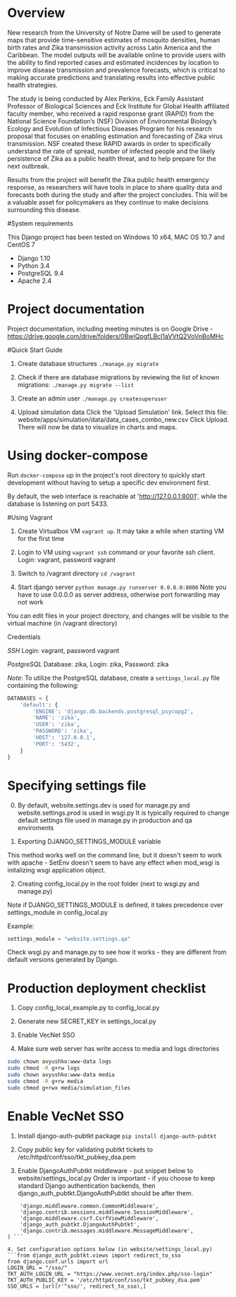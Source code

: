 # Overview

New research from the University of Notre Dame will be used to generate maps that provide time-sensitive estimates of 
mosquito densities, human birth rates and Zika transmission activity across Latin America and the Caribbean. 
The model outputs will be available online to provide users with the ability to find reported cases and estimated 
incidences by location to improve disease transmission and prevalence forecasts, which is critical to making 
accurate predictions and translating results into effective public health strategies.

The study is being conducted by Alex Perkins, Eck Family Assistant Professor of Biological Sciences 
and Eck Institute for Global Health affiliated faculty member, who received a rapid response grant (RAPID) 
from the National Science Foundation’s (NSF) Division of Environmental Biology’s Ecology and Evolution of 
Infectious Diseases Program for his research proposal that focuses on enabling estimation and 
forecasting of Zika virus transmission. NSF created these RAPID awards in order to specifically understand 
the rate of spread, number of infected people and the likely persistence of Zika as a public health threat, 
and to help prepare for the next outbreak.

Results from the project will benefit the Zika public health emergency response, as researchers will have 
tools in place to share quality data and forecasts both during the study and after the project concludes. 
This will be a valuable asset for policymakers as they continue to make decisions surrounding this disease.

#System requirements

This Django project has been tested on Windows 10 x64, MAC OS 10.7 and CentOS 7

* Django 1.10
* Python 3.4
* PostgreSQL 9.4
* Apache 2.4

# Project documentation

Project documentation, including meeting minutes is on Google Drive - https://drive.google.com/drive/folders/0BwiQpgfLBcI1aVVtQ2VoVnBoMHc

#Quick Start Guide
1. Create database structures
    `./manage.py migrate`

2. Check if there are database migrations by reviewing the list of known migrations:
    `./manage.py migrate --list`

3. Create an admin user
   `./manage.py createsuperuser`

4. Upload simulation data
   Click the 'Upload Simulation' link.
   Select this file: website/apps/simulation/data/data_cases_combo_new.csv
   Click Upload. There will now be data to visualize in charts and maps.

# Using docker-compose
Run `docker-compose` up in the project's root
directory to quickly start development without having to setup a 
specific dev environment first.

By default, the web interface is reachable at 'http://127.0.0.1:8001',
while the database is listening on port 5433.


#Using Vagrant

1. Create Virtualbox VM `vagrant up`. It may take a while when starting VM for the first time

2. Login to VM using `vagrant ssh` command or your favorite ssh client. Login: vagrant, password vagrant

3. Switch to /vagrant directory `cd /vagrant`

4. Start django server `python manage.py runserver 0.0.0.0:8000`
Note you have to use 0.0.0.0 as server address, otherwise port forwarding may not work

You can edit files in your project directory, and changes will be visible to the virtual machine
(in /vagrant directory)

Credentials

*SSH* Login: vagrant, password vagrant

*PostgreSQL* Database: zika, Login: zika, Password: zika

*Note*: To utilize the PostgreSQL database, create a `settings_local.py` file containing the following:
```python
DATABASES = {
    'default': {
        'ENGINE': 'django.db.backends.postgresql_psycopg2',
        'NAME': 'zika',
        'USER': 'zika',
        'PASSWORD': 'zika',
        'HOST': '127.0.0.1',
        'PORT': '5432',
    }
}
```

# Specifying settings file

0. By default, website.settings.dev is used for manage.py and website.settings.prod is used in wsgi.py
It is typically required to change default settings file used in manage.py in production and qa enviroments

1. Exporting DJANGO_SETTINGS_MODULE variable

This method works well on the command line, but it doesn't seem to work with apache - SetEnv doesn't seem to have any effect when mod_wsgi
is initalizing wsgi application object.

2. Creating config_local.py in the root folder (next to wsgi.py and manage.py)

Note if DJANGO_SETTINGS_MODULE is defined, it takes precedence over settings_module in config_local.py

Example:
```python
settings_module = "website.settings.qa"
```
Check wsgi.py and manage.py to see how it works - they are different from default versions generated by Django.


# Production deployment checklist

1. Copy config_local_example.py to config_local.py

2. Generate new SECRET_KEY in settings_local.py

3. Enable VecNet SSO

4. Make sure web server has write access to media and logs directories
```bash
sudo chown avyushko:www-data logs
sudo chmod -R g+rw logs
sudo chown avyushko:www-data media
sudo chmod -R g+rw media
sudo chmod g+rwx media/simulation_files
```

# Enable VecNet SSO

1. Install django-auth-pubtkt package
`pip install django-auth-pubtkt`

2. Copy public key for validating pubtkt tickets to /etc/httpd/conf/sso/tkt_pubkey_dsa.pem

3. Enable DjangoAuthPubtkt middleware - put snippet below to website/settings_local.py
Order is important - if you choose to keep standard Django authentication 
backends, then django_auth_pubtkt.DjangoAuthPubtkt should be after them.
```MIDDLEWARE_CLASSES = (
    'django.middleware.common.CommonMiddleware',
    'django.contrib.sessions.middleware.SessionMiddleware',
    'django.middleware.csrf.CsrfViewMiddleware',
    'django_auth_pubtkt.DjangoAuthPubtkt',
    'django.contrib.messages.middleware.MessageMiddleware',
) ```

4. Set configuration options below (in website/settings_local.py)
```from django_auth_pubtkt.views import redirect_to_sso
from django.conf.urls import url
LOGIN_URL = "/sso/"
TKT_AUTH_LOGIN_URL = "https://www.vecnet.org/index.php/sso-login"
TKT_AUTH_PUBLIC_KEY = '/etc/httpd/conf/sso/tkt_pubkey_dsa.pem'
SSO_URLS = [url(r'^sso/', redirect_to_sso),]
```


